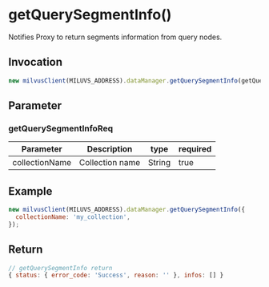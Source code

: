 # getQuerySegmentInfo()
Notifies Proxy to return segments information from query nodes.

## Invocation 
```javascript
new milvusClient(MILUVS_ADDRESS).dataManager.getQuerySegmentInfo(getQuerySegmentInfoReq);
```

## Parameter
### getQuerySegmentInfoReq
| Parameter       | Description     | type   | required |
| --------------- | --------------- | ------ | -------- |
| collectionName  | Collection name | String | true     |

## Example
```javascript
new milvusClient(MILUVS_ADDRESS).dataManager.getQuerySegmentInfo({
  collectionName: 'my_collection',
});
```
## Return
```javascript
// getQuerySegmentInfo return
{ status: { error_code: 'Success', reason: '' }, infos: [] }
```
